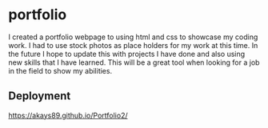 # portfolio
I created a portfolio webpage to using html and css to showcase my coding work.
I had to use stock photos as place holders for my work at this time.
In the future I hope to update this with projects I have done and also using new skills that I have learned.
This will be a great tool when looking for a job in the field to show my abilities.

## Deployment
https://akays89.github.io/Portfolio2/

